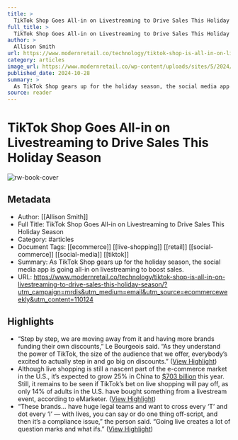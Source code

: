 ```yaml
---
title: >
  TikTok Shop Goes All-in on Livestreaming to Drive Sales This Holiday Season
full_title: >
  TikTok Shop Goes All-in on Livestreaming to Drive Sales This Holiday Season
author: >
  Allison Smith
url: https://www.modernretail.co/technology/tiktok-shop-is-all-in-on-livestreaming-to-drive-sales-this-holiday-season/?utm_campaign=mrdis&utm_medium=email&utm_source=ecommerceweekly&utm_content=110124
category: articles
image_url: https://www.modernretail.co/wp-content/uploads/sites/5/2024/09/tiktok-stage-digiday.webp?w=1000
published_date: 2024-10-28
summary: >
  As TikTok Shop gears up for the holiday season, the social media app is going all-in on livestreaming to boost sales.
source: reader
---
```

# TikTok Shop Goes All-in on Livestreaming to Drive Sales This Holiday Season

![rw-book-cover](https://www.modernretail.co/wp-content/uploads/sites/5/2024/09/tiktok-stage-digiday.webp?w=1000)

## Metadata
- Author: [[Allison Smith]]
- Full Title: TikTok Shop Goes All-in on Livestreaming to Drive Sales This Holiday Season
- Category: #articles
- Document Tags: [[ecommerce]] [[live-shopping]] [[retail]] [[social-commerce]] [[social-media]] [[tiktok]] 
- Summary: As TikTok Shop gears up for the holiday season, the social media app is going all-in on livestreaming to boost sales.
- URL: https://www.modernretail.co/technology/tiktok-shop-is-all-in-on-livestreaming-to-drive-sales-this-holiday-season/?utm_campaign=mrdis&utm_medium=email&utm_source=ecommerceweekly&utm_content=110124

## Highlights
- “Step by step, we are moving away from it and having more brands funding their own discounts,” Le Bourgeois said. “As they understand the power of TikTok, the size of the audience that we offer, everybody’s excited to actually step in and go big on discounts.” ([View Highlight](https://read.readwise.io/read/01jc5vc9ewwe321n14d042cwp3))
- Although live shopping is still a nascent part of the e-commerce market in the U.S., it’s expected to grow 25% in China to [$703 billion](https://www.emarketer.com/content/tiktok-determined-make-live-shopping-mainstream-while-amazon-leans-shoppable-tv) this year. Still, it remains to be seen if TikTok’s bet on live shopping will pay off, as only 14% of adults in the U.S. have bought something from a livestream event, according to eMarketer. ([View Highlight](https://read.readwise.io/read/01jc5vcny63xrp32khgj25jt2r))
- “These brands… have huge legal teams and want to cross every ‘T’ and dot every ‘I’ — with lives, you can say or do one thing off-script, and then it’s a compliance issue,” the person said. “Going live creates a lot of question marks and what ifs.” ([View Highlight](https://read.readwise.io/read/01jc5vfge1q7arfn4yzedz3pap))


